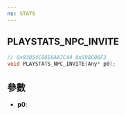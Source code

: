 ```yaml
---
ns: STATS
---
```

## PLAYSTATS_NPC_INVITE

```c
// 0x93054C88E6AA7C44 0x598C06F3
void PLAYSTATS_NPC_INVITE(Any* p0);
```


## 參數
* **p0**: 

